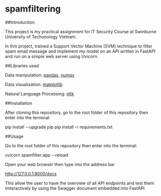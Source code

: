 # spamfiltering
##Introduction

This project is my practical assignment for IT Security Course at Swinburne University of Techonology Vietnam.

In this project, trained a Support Vector Machine (SVM) technique to filter spam email message and implement my model on an API written in FastAPI and run on a simple web server using Uvicorn.

##Libraries used

Data manipulation: [pandas](https://pandas.pydata.org/), [numpy](https://numpy.org/)

Data visualization: [matplotlib](https://matplotlib.org/)

Natural Language Processing: [nltk](https://www.nltk.org/)

##Installation

After cloning this repository, go to the root folder of this repository then enter into the terminal:

pip install --upgrade pip
pip install -r requirements.txt

##Usage

Go to the root folder of this repository then enter into the terminal:

uvicorn spamfilter:app --reload

Open your web browser then type into the address bar

http://127.0.0.1:8000/docs

This allow the user to have the overview of all API endpoints and test them imteractively by using the Swagger document embedded into FastAPI


